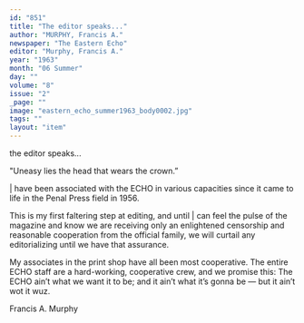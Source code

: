 ```yaml
---
id: "851"
title: "The editor speaks..."
author: "MURPHY, Francis A."
newspaper: "The Eastern Echo"
editor: "Murphy, Francis A."
year: "1963"
month: "06 Summer"
day: ""
volume: "8"
issue: "2"
_page: ""
image: "eastern_echo_summer1963_body0002.jpg"
tags: ""
layout: "item"
---
```

the editor speaks...

"Uneasy lies the head that wears the crown.”

| have been associated with the ECHO in various capacities since it
came to life in the Penal Press field in 1956.

This is my first faltering step at editing, and until | can feel the
pulse of the magazine and know we are receiving only an enlightened
censorship and reasonable cooperation from the official family, we will
curtail any editorializing until we have that assurance.

My associates in the print shop have all been most cooperative. The
entire ECHO staff are a hard-working, cooperative crew, and we promise
this: The ECHO ain’t what we want it to be; and it ain’t what it’s gonna
be — but it ain’t wot it wuz.

Francis A. Murphy
